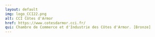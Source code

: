 ```yaml
---
layout: default
img: logo_CCI22.png
alt: CCI Côtes d'Armor
href: https://www.cotesdarmor.cci.fr/
qui: Chambre de Commerce et d'Industrie des Côtes d'Armor. [Bronze] 
---
```

